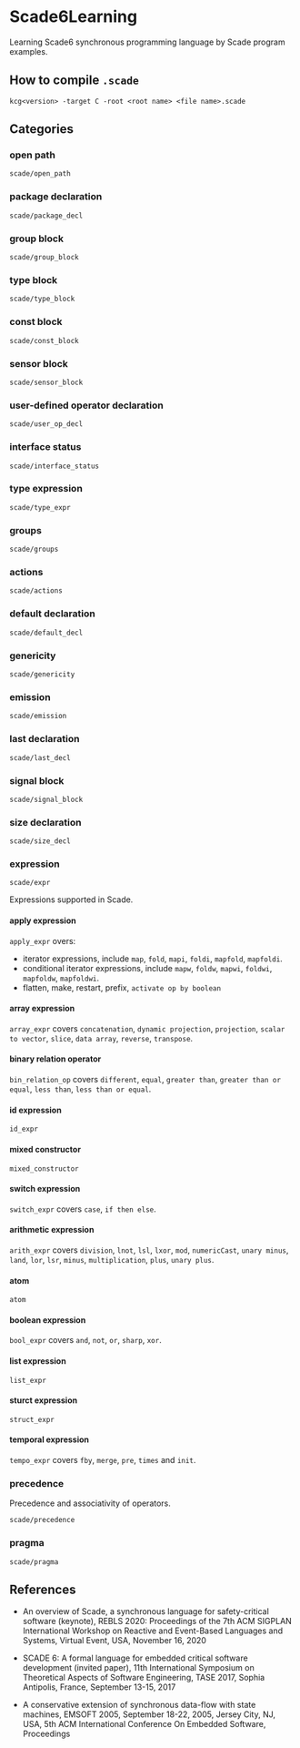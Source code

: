 # Scade6Learning

Learning Scade6 synchronous programming language by Scade program examples.

## How to compile `.scade` 

```
kcg<version> -target C -root <root name> <file name>.scade
```

## Categories 

### open path 

`scade/open_path`

### package declaration 

`scade/package_decl`

### group block 

`scade/group_block`

### type block 

`scade/type_block`

### const block 

`scade/const_block`

### sensor block 

`scade/sensor_block`

### user-defined operator declaration 

`scade/user_op_decl`

### interface status 

`scade/interface_status`

### type expression 

`scade/type_expr`

### groups 

`scade/groups`

### actions 

`scade/actions`

### default declaration 

`scade/default_decl`

### genericity 

`scade/genericity`

### emission 

`scade/emission`

### last declaration 

`scade/last_decl`

### signal block 

`scade/signal_block`

### size declaration 

`scade/size_decl`

### expression  

`scade/expr`

Expressions supported in Scade. 

#### apply expression 

`apply_expr` overs:
* iterator expressions, include `map`, `fold`, `mapi`, `foldi`, `mapfold`, `mapfoldi`.
* conditional iterator expressions, include `mapw`, `foldw`, `mapwi`, `foldwi`, `mapfoldw`, `mapfoldwi`. 
* flatten, make, restart, prefix, `activate op by boolean`

#### array expression 

`array_expr` covers `concatenation`, `dynamic projection`, `projection`, `scalar to vector`, `slice`, `data array`, `reverse`, `transpose`. 

#### binary relation operator 

`bin_relation_op` covers `different`, `equal`, `greater than`, `greater than or equal`, `less than`, `less than or equal`. 

#### id expression 

`id_expr`

#### mixed constructor 

`mixed_constructor`

#### switch expression 

`switch_expr` covers `case`, `if then else`. 

#### arithmetic expression 

`arith_expr` covers `division`, `lnot`, `lsl`, `lxor`, `mod`, `numericCast`, `unary minus`, `land`, `lor`, `lsr`, `minus`, `multiplication`, `plus`, `unary plus`. 

#### atom 

`atom`

#### boolean expression 

`bool_expr` covers `and`, `not`, `or`, `sharp`, `xor`. 

#### list expression 

`list_expr`

#### sturct expression 

`struct_expr`

#### temporal expression 

`tempo_expr` covers `fby`, `merge`, `pre`, `times` and `init`. 

### precedence 

Precedence and associativity of operators.

`scade/precedence`

### pragma 

`scade/pragma`

## References 

* An overview of Scade, a synchronous language for safety-critical software (keynote), REBLS 2020: Proceedings of the 7th ACM SIGPLAN International Workshop on Reactive and Event-Based Languages and Systems, Virtual Event, USA, November 16, 2020

* SCADE 6: A formal language for embedded critical software development (invited paper), 11th International Symposium on Theoretical Aspects of Software Engineering, TASE 2017, Sophia Antipolis, France, September 13-15, 2017

* A conservative extension of synchronous data-flow with state machines, EMSOFT 2005, September 18-22, 2005, Jersey City, NJ, USA, 5th ACM International Conference On Embedded Software, Proceedings